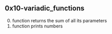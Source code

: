 ## 0x10-variadic_functions
0. function returns the sum of all its parameters
1. function prints numbers
